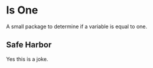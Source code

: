 # Is One
A small package to determine if a variable is equal to one.

## Safe Harbor
Yes this is a joke.
